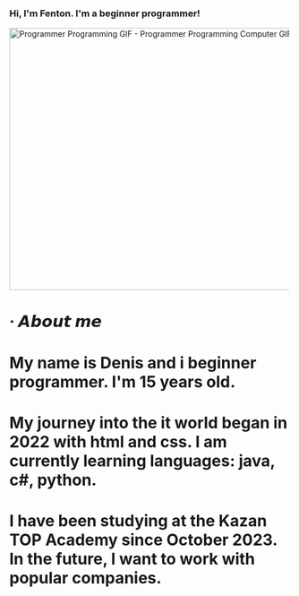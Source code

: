 ### Hi, I'm Fenton. I'm a beginner programmer!

<img src="https://media1.tenor.com/m/41I-iMyClCgAAAAd/programmer-programming.gif" width="833" height="467.97752808988764" alt="Programmer Programming GIF - Programmer Programming Computer GIFs" style="max-width: 500px;">

# · 𝘼𝙗𝙤𝙪𝙩 𝙢𝙚
   # My name is Denis and i beginner programmer. I'm 15 years old. 
   # My journey into the it world began in 2022 with html and css. I am currently learning languages: java, c#, python. 
   # I have been studying at the Kazan TOP Academy since October 2023. In the future, I want to work with popular companies.
 
